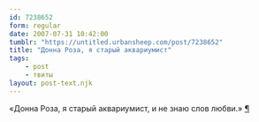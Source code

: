 ```yaml
---
id: 7238652
form: regular
date: 2007-07-31 10:42:00
tumblr: "https://untitled.urbansheep.com/post/7238652"
title: "Донна Роза, я старый аквариумист"
tags:
    - post
    - твиты
layout: post-text.njk
---
```


<p>«Донна Роза, я старый аквариумист, и не знаю слов любви.» <a href="http://twitter.com/urbansheep/statuses/177883922">¶</a></p>

